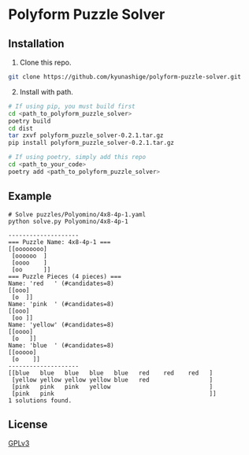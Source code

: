 # Polyform Puzzle Solver

## Installation

1. Clone this repo.

```sh
git clone https://github.com/kyunashige/polyform-puzzle-solver.git
```

2. Install with path.

```sh
# If using pip, you must build first
cd <path_to_polyform_puzzle_solver>
poetry build
cd dist
tar zxvf polyform_puzzle_solver-0.2.1.tar.gz
pip install polyform_puzzle_solver-0.2.1.tar.gz

# If using poetry, simply add this repo
cd <path_to_your_code>
poetry add <path_to_polyform_puzzle_solver>
```

## Example

```shell
# Solve puzzles/Polyomino/4x8-4p-1.yaml
python solve.py Polyomino/4x8-4p-1
```

```text
--------------------
=== Puzzle Name: 4x8-4p-1 ===
[[oooooooo]
 [oooooo  ]
 [oooo    ]
 [oo      ]]
=== Puzzle Pieces (4 pieces) ===
Name: 'red   ' (#candidates=8)
[[ooo]
 [o  ]]
Name: 'pink  ' (#candidates=8)
[[ooo]
 [oo ]]
Name: 'yellow' (#candidates=8)
[[oooo]
 [o   ]]
Name: 'blue  ' (#candidates=8)
[[ooooo]
 [o    ]]
--------------------
[[blue   blue   blue   blue   blue   red    red    red   ]
 [yellow yellow yellow yellow blue   red                 ]                                               
 [pink   pink   pink   yellow                            ]                                               
 [pink   pink                                            ]]                                              
1 solutions found.                    
```

## License

[GPLv3](https://github.com/kyunashige/polyform-puzzle-solver/blob/main/LICENSE)